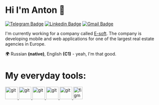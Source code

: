 # Hi I'm Anton 👋
[![Telegram Badge](https://img.shields.io/badge/-ferdoznik-blue?style=flat&logo=Telegram&logoColor=white&link=https://t.me/ferdoznik)](https://t.me/ferdoznik)
[![Linkedin Badge](https://img.shields.io/badge/-RagozinAnton-blue?style=flat&logo=Linkedin&logoColor=white&link=https://www.linkedin.com/in/anton-ragozin-ferdoznik/)](https://www.linkedin.com/in/anton-ragozin-ferdoznik/)
[![Gmail Badge](https://img.shields.io/badge/-ferdoznik-c14438?style=flat&logo=Gmail&logoColor=white&link=mailto:ferdoznik@gmail.com)](mailto:ferdoznik@gmail.com)

I'm currently working for a company called [E-soft](https://esoft.tech/). The company is developing mobile and web applications for one of the largest real estate agencies in Europe.

🌍 Russian **(native)**, English **(C1)** - yeah, I'm that good.

# My everyday tools:
<p align="left"> 
<a href="https://www.jetbrains.com/idea/" target="_blank" rel="noreferrer"> <img src="https://github.com/ferdoznik/Dashboard/blob/main/icons-intellij-idea.svg" alt="git" width="40" height="40"/> </a>
<a href="https://code.visualstudio.com/" target="_blank" rel="noreferrer"> <img src="https://github.com/ferdoznik/Dashboard/blob/main/icons-visual-studio.svg" alt="git" width="40" height="40"/> </a> 
<a href="https://www.apple.com/ios/ios-16/" target="_blank" rel="noreferrer"> <img src="https://github.com/ferdoznik/Dashboard/blob/main/icons-apple-logo.svg" alt="git" width="40" height="40"/> </a>
<a href="https://www.android.com/android-13/" target="_blank" rel="noreferrer"> <img src="https://github.com/ferdoznik/Dashboard/blob/main/icons-android.svg" alt="git" width="40" height="40"/> </a>
<a href="https://www.selenium.dev/" target="_blank" rel="noreferrer"> <img src="https://github.com/ferdoznik/Dashboard/blob/main/icons-selenium1.svg" alt="git" width="40" height="40"/> </a>
<a href="https://www.figma.com/" target="_blank" rel="noreferrer"> <img src="https://github.com/ferdoznik/Dashboard/blob/main/icons-figma.svg" alt="figma" width="30" height="40"/> </a> 
</p>
